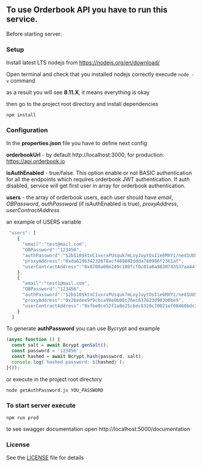 ##  To use Orderbook API you have to run this service.

Before starting server:
### Setup

Install latest LTS nodejs  from
https://nodejs.org/en/download/

Open terminal and check that you installed nodejs correctly
execude ``` node -v ``` command

as a result you will see **8.11.X**, it means everything is okay

then go to the project root directory and install dependencies

```
npm install
```

### Configuration

In the **properties.json** file you have to define next config

**orderbookUrl** - by default http://localhost:3000, for production: https://api.orderbook.io

**isAuthEnabled** - true/false. This option enable or not BASIC authentication
for all the endpoints which requires orderbook JWT authentication.
If auth disabled, service will get first user in array for orderbook authentication.

**users** - the array of orderbook users, each user
should have *email*, *OBPassword*, *authPassword* (if isAuthEnabled is true), *proxyAddress*, *userContractAddress*

an example of USERS variable
```javascript
 "users": [
    {
      "email":"test@mail.com",
      "OBPassword":"123456",
      "authPassword":"$2b$10$ktnC1vxrxPUsquk7mLoyJuytOsI1e6MXYi/ned1UUSDNZmD32t0ky",
      "proxyAddress":"0xda62d634232878acf489882ddda780986f2361af",
      "userContractAddress":"0x8708a00e249c108fcf0c01a8a98307d3537aa44f"
    },
    {
      "email":"test1@mail.com",
      "OBPassword":"123456",
      "authPassword":"$2b$10$ktnC1vxrxPUsquk7mLoyJuytOsI1e6MXYi/ned1UUSDNZmD32t0ky",
      "proxyAddress":"0x26edee9f9cbca98e0b08c76ec637623d983b0be9",
      "userContractAddress":"0xfbe0ce52f1a8e25c6dc6320c70021ef08460bdc2"
    }
  ]
```

To generate **authPassword** you can use Bycrypt
and example
```javascript
(async function () {
  const salt = await Bcrypt.genSalt();
  const password = '123456';
  const hashed = await Bcrypt.hash(password, salt);
  console.log(`hashed password: ${hashed}`);
}());
```

or execute in the project root directory
```
node getAuthPassword.js YOU_PASSWORD
```

### To start server execute
```
npm run prod
```

to see swagger documentation open http://localhost:5000/documentation

### License
See the [LICENSE](LICENSE) file for details
